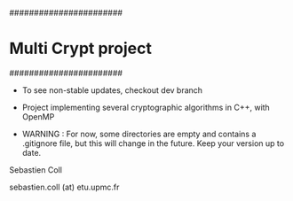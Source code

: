 #######################
# Multi Crypt project #
#######################

* To see non-stable updates, checkout dev branch

* Project implementing several cryptographic algorithms in C++, with OpenMP

* WARNING : For now, some directories are empty and contains a .gitignore file, but this will change in the future. Keep your version up to date.


Sebastien Coll

sebastien.coll (at) etu.upmc.fr
